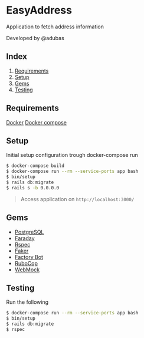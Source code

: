 # EasyAddress

Application to fetch address information

Developed by @adubas

## Index

1. [Requirements](#requirements)
2. [Setup](#setup)
3. [Gems](#gems)
4. [Testing](#testing)

## Requirements

[Docker](https://docs.docker.com/get-docker/)
[Docker compose](https://docs.docker.com/compose/install/)

## Setup

Initial setup configuration trough docker-compose run

```bash
$ docker-compose build
$ docker-compose run --rm --service-ports app bash
$ bin/setup
$ rails db:migrate
$ rails s -b 0.0.0.0
```

> Access application on `http://localhost:3000/`

## Gems

- [PostgreSQL](https://github.com/ged/ruby-pg)
- [Faraday](https://github.com/lostisland/faraday)
- [Rspec](https://github.com/rspec)
- [Faker](https://github.com/faker-ruby/faker)
- [Factory Bot](https://github.com/thoughtbot/factory_bot)
- [RuboCop](https://github.com/rubocop/rubocop)
- [WebMock](https://github.com/bblimke/webmock)

## Testing

Run the following

```bash
$ docker-compose run --rm --service-ports app bash
$ bin/setup
$ rails db:migrate
$ rspec
```
